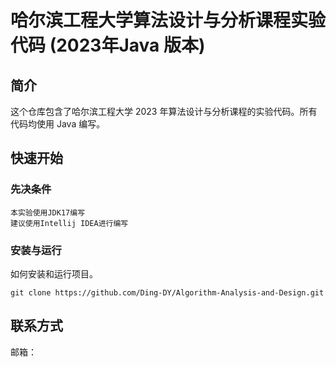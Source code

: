 # 哈尔滨工程大学算法设计与分析课程实验代码 (2023年Java 版本)

## 简介

这个仓库包含了哈尔滨工程大学 2023 年算法设计与分析课程的实验代码。所有代码均使用 Java 编写。



## 快速开始

### 先决条件

```
本实验使用JDK17编写
建议使用Intellij IDEA进行编写
```

### 安装与运行

如何安装和运行项目。

```
git clone https://github.com/Ding-DY/Algorithm-Analysis-and-Design.git
```

## 联系方式

邮箱：


